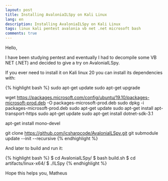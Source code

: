 ```yaml
---
layout: post
title: Installing AvaloniaILSpy on Kali Linux
lang: en
description: Installing AvaloniaILSpy on Kali Linux
tags: linux kali pentest avalonia vb net .net microsoft bash
comments: true
--- 
```


Hello,

I have been studying pentest and eventually I had to decompile some VB NET (.NET) and decided to give a try on AvaloniaILSpy.

If you ever need to install it on Kali linux 20 you can install its dependencies with:

{% highlight bash %}
sudo apt-get update
sudo apt-get upgrade

wget https://packages.microsoft.com/config/ubuntu/19.10/packages-microsoft-prod.deb -O packages-microsoft-prod.deb
sudo dpkg -i packages-microsoft-prod.deb
sudo apt-get update
sudo apt-get install apt-transport-https
sudo apt-get update
sudo apt-get install dotnet-sdk-3.1

apt-get install mono-devel

git clone https://github.com/icsharpcode/AvaloniaILSpy.git
git submodule update --init --recursive
{% endhighlight %}


And later to build and run it:

{% highlight bash %}
$ cd AvaloniaILSpy/
$ bash build.sh
$ cd artifacts/linux-x64/
$ ./ILSpy
{% endhighlight %}

Hope this helps you,
Matheus

